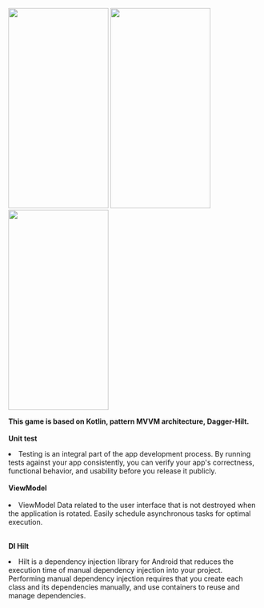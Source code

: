 <img src="https://user-images.githubusercontent.com/104056823/186665411-1325fae2-2458-4028-8e50-2d7c6e60c576.png" 
     width="200" 
     height="400" />
     <img src="https://user-images.githubusercontent.com/104056823/186665432-e8122925-11c1-4417-9dc4-1eba438879e1.png" 
     width="200" 
     height="400" />
     <img src="https://user-images.githubusercontent.com/104056823/186665443-8d8ca9ef-ace7-49ed-baac-c1ae76433268.png" 
     width="200" 
     height="400" />






<strong>This game is based on Kotlin, pattern MVVM architecture, Dagger-Hilt.</strong>
<ui><br>
<br><b>Unit test</b>
<li>Testing is an integral part of the app development process. By running tests against your app consistently, you can verify your app's correctness, functional behavior, and usability before you release it publicly.</li>
<br><b>ViewModel</b><br>
<br>
<li>ViewModel Data related to the user interface that is not destroyed when the application is rotated. Easily schedule asynchronous tasks for optimal execution.</li>

<br><b>DI Hilt</b>
<li> Hilt is a dependency injection library for Android that reduces the execution time of manual dependency injection into your project. Performing manual dependency injection requires that you create each class and its dependencies manually, and use containers to reuse and manage dependencies.</li>
<br><br>

